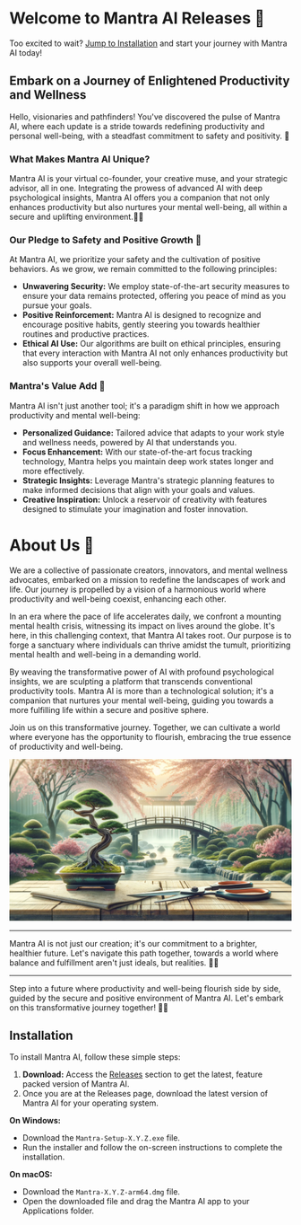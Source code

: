 # Welcome to Mantra AI Releases 🌠

Too excited to wait? [Jump to Installation](#installation) and start your journey with Mantra AI today!


<!-- ![Mantra AI Banner](URL_to_banner_image) -->
## Embark on a Journey of Enlightened Productivity and Wellness

Hello, visionaries and pathfinders! You've discovered the pulse of Mantra AI, where each update is a stride towards redefining productivity and personal well-being, with a steadfast commitment to safety and positivity. 🌿

### What Makes Mantra AI Unique?
Mantra AI is your virtual co-founder, your creative muse, and your strategic advisor, all in one. Integrating the prowess of advanced AI with deep psychological insights, Mantra AI offers you a companion that not only enhances productivity but also nurtures your mental well-being, all within a secure and uplifting environment.🧠✨

<!-- ![Mantra AI Interface](URL_to_interface_screenshot) -->

### Our Pledge to Safety and Positive Growth 🌱

At Mantra AI, we prioritize your safety and the cultivation of positive behaviors. As we grow, we remain committed to the following principles:

- **Unwavering Security:** We employ state-of-the-art security measures to ensure your data remains protected, offering you peace of mind as you pursue your goals.
- **Positive Reinforcement:** Mantra AI is designed to recognize and encourage positive habits, gently steering you towards healthier routines and productive practices.
- **Ethical AI Use:** Our algorithms are built on ethical principles, ensuring that every interaction with Mantra AI not only enhances productivity but also supports your overall well-being.


### Mantra's Value Add 🌈

Mantra AI isn't just another tool; it's a paradigm shift in how we approach productivity and mental well-being:

- **Personalized Guidance:** Tailored advice that adapts to your work style and wellness needs, powered by AI that understands you.
- **Focus Enhancement:** With our state-of-the-art focus tracking technology, Mantra helps you maintain deep work states longer and more effectively.
- **Strategic Insights:** Leverage Mantra's strategic planning features to make informed decisions that align with your goals and values.
- **Creative Inspiration:** Unlock a reservoir of creativity with features designed to stimulate your imagination and foster innovation.


<!-- ### Latest Innovations 🎉

![Latest Release Screenshot](URL_to_latest_release_screenshot)

- **Version X.Y.Z:** Launched on MM/DD/YYYY
  - **New Feature:** Experience enhanced focus with our latest module, designed to foster deep, creative engagement while maintaining a serene mind.
  - **Improvement:** Enjoy a more intuitive interface, crafted to minimize distractions and elevate your workflow.
  - **Fix:** We've eradicated bugs that were hindering your serene journey with Mantra AI.

### Begin Your Mantra AI Journey

Elevate your productivity and wellness journey with these simple steps:

1. **Explore:** Dive into our [Documentation](#) for an in-depth look at Mantra AI's capabilities.
2. **Download:** Access the [Releases](#) section to get the latest, feature-packed version of Mantra AI.
3. **Connect:** Join our [Community](#) for shared stories, insights, and access to exclusive features.

### Connect With Us 🌐

Stay updated and inspired: [Twitter](#) | [LinkedIn](#) | [Facebook](#)

### Your Insights Drive Us Forward

We're fueled by your feedback and ideas. Reach out at [feedback@mantraai.com](mailto:feedback@mantraai.com) or share your thoughts by opening an issue in this repository. -->


# About Us 🌟

We are a collective of passionate creators, innovators, and mental wellness advocates, embarked on a mission to redefine the landscapes of work and life. Our journey is propelled by a vision of a harmonious world where productivity and well-being coexist, enhancing each other.

In an era where the pace of life accelerates daily, we confront a mounting mental health crisis, witnessing its impact on lives around the globe. It's here, in this challenging context, that Mantra AI takes root. Our purpose is to forge a sanctuary where individuals can thrive amidst the tumult, prioritizing mental health and well-being in a demanding world.

By weaving the transformative power of AI with profound psychological insights, we are sculpting a platform that transcends conventional productivity tools. Mantra AI is more than a technological solution; it's a companion that nurtures your mental well-being, guiding you towards a more fulfilling life within a secure and positive sphere.

Join us on this transformative journey. Together, we can cultivate a world where everyone has the opportunity to flourish, embracing the true essence of productivity and well-being.

![Team Photo or Visionary Graphic](bonsai.webp)

---

Mantra AI is not just our creation; it's our commitment to a brighter, healthier future. Let's navigate this path together, towards a world where balance and fulfillment aren't just ideals, but realities. 🌿✨

---

Step into a future where productivity and well-being flourish side by side, guided by the secure and positive environment of Mantra AI. Let's embark on this transformative journey together! 🌟🌿


## Installation

To install Mantra AI, follow these simple steps:
<!-- Mantra is on github releases-->
1. **Download:** Access the [Releases](https://github.com/MantraAI/Mantra/releases) section to get the latest, feature packed version of Mantra AI.
2. Once you are at the Releases page, download the latest version of Mantra AI for your operating system.

**On Windows:**
- Download the `Mantra-Setup-X.Y.Z.exe` file.
- Run the installer and follow the on-screen instructions to complete the installation.

**On macOS:**
- Download the `Mantra-X.Y.Z-arm64.dmg` file.
- Open the downloaded file and drag the Mantra AI app to your Applications folder.

